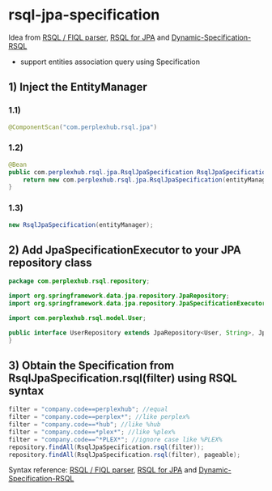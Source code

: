 # rsql-jpa-specification

Idea from [RSQL / FIQL parser](https://github.com/jirutka/rsql-parser), [RSQL for JPA](https://github.com/tennaito/rsql-jpa) and [Dynamic-Specification-RSQL](https://github.com/srigalamilitan/Dynamic-Specification-RSQL)
- support entities association query using Specification

## 1) Inject the EntityManager

### 1.1)

```java
@ComponentScan("com.perplexhub.rsql.jpa")
```

### 1.2)

```java
@Bean
public com.perplexhub.rsql.jpa.RsqlJpaSpecification RsqlJpaSpecification(EntityManager entityManager) {
    return new com.perplexhub.rsql.jpa.RsqlJpaSpecification(entityManager);
}
```

### 1.3)

```java
new RsqlJpaSpecification(entityManager);
```

## 2) Add JpaSpecificationExecutor to your JPA repository class

```java
package com.perplexhub.rsql.repository;

import org.springframework.data.jpa.repository.JpaRepository;
import org.springframework.data.jpa.repository.JpaSpecificationExecutor;

import com.perplexhub.rsql.model.User;

public interface UserRepository extends JpaRepository<User, String>, JpaSpecificationExecutor<User> {
}
```

## 3) Obtain the Specification from RsqlJpaSpecification.rsql(filter) using RSQL syntax

```java
filter = "company.code==perplexhub"; //equal
filter = "company.code==perplex*"; //like perplex%
filter = "company.code==*hub"; //like %hub
filter = "company.code==*plex*"; //like %plex%
filter = "company.code==^*PLEX*"; //ignore case like %PLEX%
repository.findAll(RsqlJpaSpecification.rsql(filter));
repository.findAll(RsqlJpaSpecification.rsql(filter), pageable);
```

Syntax reference: [RSQL / FIQL parser](https://github.com/jirutka/rsql-parser#examples), [RSQL for JPA](https://github.com/tennaito/rsql-jpa#examples-of-rsql) and [Dynamic-Specification-RSQL](https://github.com/srigalamilitan/Dynamic-Specification-RSQL#implementation-rsql-in-services-layer)